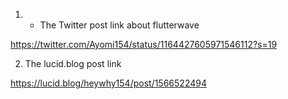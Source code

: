 1) - The Twitter post link about flutterwave 

https://twitter.com/Ayomi154/status/1164427605971546112?s=19


2) The lucid.blog post link

https://lucid.blog/heywhy154/post/1566522494
